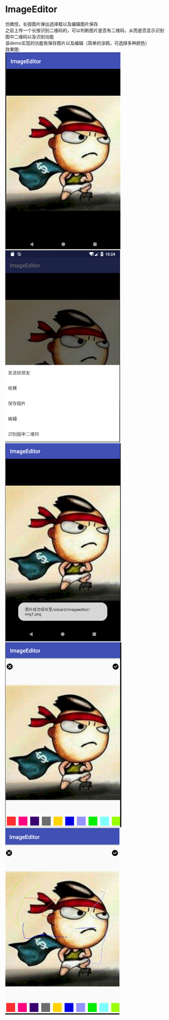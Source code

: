 # ImageEditor
仿微信，长按图片弹出选择框以及编辑图片保存</br>
之前上传一个长按识别二维码的，可以判断图片是否有二维码，从而是否显示识别图中二维码以及识别功能</br>
该demo实现的功能有保存图片以及编辑（简单的涂鸦，可选择多种颜色）</br>
效果图:</br>
![image](https://github.com/TankSao/ImageEditor/blob/master/image/img1.png)</br>
![image](https://github.com/TankSao/ImageEditor/blob/master/image/img2.png)</br>
![image](https://github.com/TankSao/ImageEditor/blob/master/image/img3.png)</br>
![image](https://github.com/TankSao/ImageEditor/blob/master/image/img4.png)</br>
![image](https://github.com/TankSao/ImageEditor/blob/master/image/img5.png)</br>
